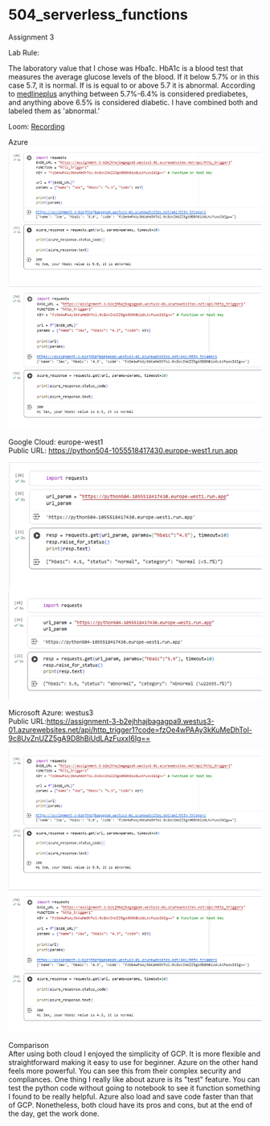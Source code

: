 # 504_serverless_functions
Assignment 3

Lab Rule:

The laboratory value that I chose was Hba1c. HbA1c is a blood test that measures the average glucose levels of the blood. If it below 5.7% or in this case 5.7, it is normal. If is is equal to or above 5.7 it is abnormal. According to [medlineplus](https://medlineplus.gov/lab-tests/hemoglobin-a1c-hba1c-test/) anything between 5.7%-6.4% is considered prediabetes, and anything above 6.5% is considered diabetic. I have combined both and labeled them as 'abnormal.' 

Loom: [Recording](https://www.loom.com/share/18eaf555b5c84b319d0c404131071cc8?sid=338c2756-e347-4bfe-b127-6fa461087945)

Azure
![normal](image-3.png)
![abnormal](image-2.png)


Google Cloud: europe-west1 <br>
Public URL: https://python504-1055518417430.europe-west1.run.app


![normal](image-1.png)
![abnormal](image.png)

Microsoft Azure: westus3 <br>
Public URL:https://assignment-3-b2ejhhajbagagpa9.westus3-01.azurewebsites.net/api/http_trigger1?code=fzOe4wPAAy3kKuMeDhTol-9c8UvZnUZZ5gA9D8hBiUdLAzFuxxI6Ig==

![normal](image-3.png)
![abnormal](image-2.png)

Comparison <br>
After using both cloud I enjoyed the simplicity of GCP. It is more flexible and straightforward making it easy to use for beginner. Azure on the other hand feels more powerful. You can see this from their complex security and compliances. One thing I really like about azure is its "test" feature. You can test the python code without going to notebook to see it function something I found to be really helpful. Azure also load and save code faster than that of GCP. Nonetheless, both cloud have its pros and cons, but at the end of the day, get the work done. 